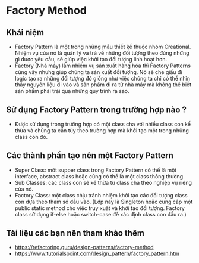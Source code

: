 # Factory Method

## Khái niệm
-  Factory Pattern là một trong những mẫu thiết kế thuộc nhóm Creational. Nhiệm vụ của nó là quản lý và trả về những đối tượng theo đúng những gì được yêu cầu, sẽ giúp việc khởi tạo đối tượng linh hoạt hơn.
-  Factory (Nhà máy) làm nhiệm vụ sản xuất hàng hóa thì Factory Patterns cũng vậy nhưng giúp chúng ta sản xuất đối tượng. Nó sẽ che giấu đi logic tạo ra những đối tượng đó giống như việc chúng ta chỉ có thể nhìn thấy nguyên liệu đi vào và sản phẩm đi ra từ nhà máy mà không thể biết sản phẩm phải trải qua những quy trình ra sao.
## Sử dụng Factory Pattern trong trường hợp nào ?
- Được sử dụng trong trường hợp có một class cha với nhiều class con kế thừa và chúng ta cần tùy theo trường hợp mà khởi tạo một trong những class con đó.
## Các thành phần tạo nên một Factory Pattern
- Super Class: môt supper class trong Factory Pattern có thể là một interface, abstract class hoặc cũng có thể là một class thông thường.
- Sub Classes: các class con sẽ kế thừa từ class cha theo nghiệp vụ riêng của nó.
- Factory Class: một class chịu tránh nhiệm khởi tạo các đối tượng class con dựa theo tham số đầu vào. (Lớp này là Singleton hoặc cung cấp một public static method cho việc truy xuất và khởi tạo đối tượng. Factory class sử dụng if-else hoặc switch-case để xác định class con đầu ra.)

## Tài liệu các bạn nên tham khảo thêm
- https://refactoring.guru/design-patterns/factory-method
- https://www.tutorialspoint.com/design_pattern/factory_pattern.htm

